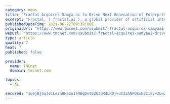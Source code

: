 ```yaml
---
category: news
title: "Fractal Acquires Samya.ai to Drive Next Generation of Enterprise Revenue Growth Management"
excerpt: "Fractal, ( fractal.ai ), a global provider of artificial intelligence and advanced analytics solutions to Fortune 500® companies, today announced the acquisition of Samya.ai, one of the fastest-growing Revenue Growth Management (RGM) companies,"
publishedDateTime: 2021-06-22T09:39:00Z
originalUrl: "https://www.tmcnet.com/usubmit/-fractal-acquires-samyaai-drive-next-generation-enterprise-revenue-/2021/06/22/9394564.htm"
webUrl: "https://www.tmcnet.com/usubmit/-fractal-acquires-samyaai-drive-next-generation-enterprise-revenue-/2021/06/22/9394564.htm"
type: article
quality: 7
heat: 7
published: false

provider:
  name: TMCnet
  domain: tmcnet.com

topics:
  - AI

secured: "1o6jBj5qJe1Le2nUHa2uIlMBqDxt62G3GRdLROj+uC2zANPOkoN3zISv+ZLw2ZOtVSrz3J61vn3RhWimzpLg5ig+2klg6g6yeyeSqsEaS42QPfu8rPzkiySQUIlAWDYuzgNDAc2EgXKSKTq9fXVjOD6npQ+cm0xk/czmmw5dLfLydnw6Pzpnh9qBSh/rO3XwtVj+mqwvheiAlsPra7/0KWrPTg7R8xChDEAmfCzgLF5PnadzyBUVPvKcWr3BZrVrNZ3PpxsgYKYLrIyUFveae/ofDesYnjfBAuaO6Syj5OUue5C8xD7YKSo6DN54zL3Qj7ppexJmWDUm+Fstq9iEx41CGN/MD2imsIHlCmRsIh8=;OkOu64x9bhoEzx/btfkAkQ=="
---
```


